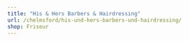 ```yaml
---
title: "His & Hers Barbers & Hairdressing"
url: /chelmsford/his-und-hers-barbers-und-hairdressing/
shop: Friseur
---
```

